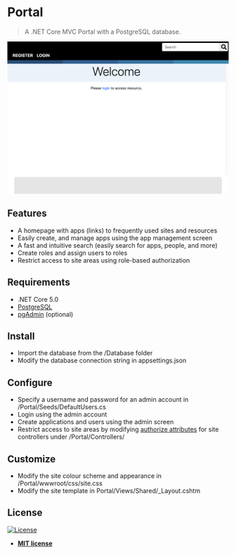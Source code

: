 # Portal
> A .NET Core MVC Portal with a PostgreSQL database.

![Home.png](/Screenshots/home.png?raw=true "Home Page")

## Features
* A homepage with apps (links) to frequently used sites and resources
* Easily create, and manage apps using the app management screen
* A fast and intuitive search (easily search for apps, people, and more)
* Create roles and assign users to roles
* Restrict access to site areas using role-based authorization

## Requirements
* .NET Core 5.0
* [PostgreSQL](https://www.postgresql.org/download/)
* [pgAdmin](https://www.pgadmin.org/download/) (optional)

## Install
* Import the database from the /Database folder
* Modify the database connection string in appsettings.json

## Configure
* Specify a username and password for an admin account in /Portal/Seeds/DefaultUsers.cs
* Login using the admin account
* Create applications and users using the admin screen
* Restrict access to site areas by modifying [authorize attributes](https://docs.microsoft.com/en-us/aspnet/core/security/authorization/simple?view=aspnetcore-5.0) for site controllers under /Portal/Controllers/

## Customize
* Modify the site colour scheme and appearance in /Portal/wwwroot/css/site.css
* Modify the site template in Portal/Views/Shared/_Layout.cshtm

## License
[![License](http://img.shields.io/:license-mit-blue.svg?style=flat-square)](http://badges.mit-license.org)

- **[MIT license](http://opensource.org/licenses/mit-license.php)**
